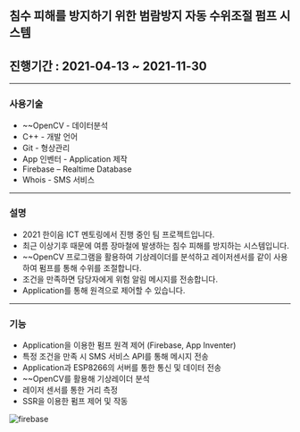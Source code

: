 ## 침수 피해를 방지하기 위한 범람방지 자동 수위조절 펌프 시스템
## 진행기간 : 2021-04-13 ~ 2021-11-30
---
### 사용기술
+ ~~OpenCV - 데이터분석
+ C++ - 개발 언어
+ Git - 형상관리
+ App 인벤터 - Application 제작
+ Firebase – Realtime Database
+ Whois - SMS 서비스
---
### 설명
+ 2021 한이음 ICT 멘토링에서 진행 중인 팀 프로젝트입니다.
+ 최근 이상기후 때문에 여름 장마철에 발생하는 침수 피해를 방지하는 시스템입니다.
+ ~~OpenCV 프로그램을 활용하여 기상레이더를 분석하고 레이저센서를 같이 사용하여 펌프를 통해 수위를 조절합니다.
+ 조건을 만족하면 담당자에게 위험 알림 메시지를 전송합니다.
+ Application를 통해 원격으로 제어할 수 있습니다.
---
### 기능
- Application을 이용한 펌프 원격 제어 (Firebase, App Inventer)
- 특정 조건을 만족 시 SMS 서비스 API를 통해 메시지 전송
- Application과 ESP8266의 서버를 통한 통신 및 데이터 전송
- ~~OpenCV를 활용해 기상레이더 분석
- 레이저 센서를 통한 거리 측정
- SSR을 이용한 펌프 제어 및 작동

![firebase](https://user-images.githubusercontent.com/58980007/145201309-c595c545-92a3-4254-a4de-32002bd83644.png)
<!--
**Park-Dong-Min/Park-Dong-Min** is a ✨ _special_ ✨ repository because its `README.md` (this file) appears on your GitHub profile.

Here are some ideas to get you started:

- 🔭 I’m currently working on ...
- 🌱 I’m currently learning ...
- 👯 I’m looking to collaborate on ...
- 🤔 I’m looking for help with ...
- 💬 Ask me about ...
- 📫 How to reach me: ...
- 😄 Pronouns: ...
- ⚡ Fun fact: ...
-->
